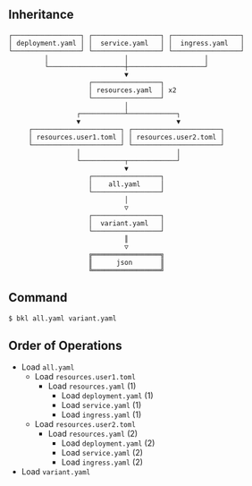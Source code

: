 ## Inheritance

```
┌─────────────────┐ ┌─────────────────┐ ┌─────────────────┐
│ deployment.yaml │ │  service.yaml   │ │  ingress.yaml   │
└─────────────────┘ └─────────────────┘ └─────────────────┘
         │                   │                   │
         └───────────────────┼───────────────────┘
                             ▼
                    ┌─────────────────┐
                    │ resources.yaml  │ x2
                    └─────────────────┘
                             │
                 ┌───────────┴────────────┐
                 ▼                        ▼
     ┌──────────────────────┐ ┌──────────────────────┐
     │ resources.user1.toml │ │ resources.user2.toml │
     └──────────────────────┘ └──────────────────────┘
                 │                        │
                 └───────────┬────────────┘
                             ▼
                    ┌─────────────────┐
                    │    all.yaml     │
                    └─────────────────┘
                             │
                             ▽
                    ┌─────────────────┐
                    │  variant.yaml   │
                    └─────────────────┘
                             ║
                             ▽
                    ╔═════════════════╗
                    ║      json       ║
                    ╚═════════════════╝
```

## Command

```console
$ bkl all.yaml variant.yaml
```

## Order of Operations

- Load `all.yaml`
  - Load `resources.user1.toml`
    - Load `resources.yaml` (1)
      - Load `deployment.yaml` (1)
      - Load `service.yaml` (1)
      - Load `ingress.yaml` (1)
  - Load `resources.user2.toml`
    - Load `resources.yaml` (2)
      - Load `deployment.yaml` (2)
      - Load `service.yaml` (2)
      - Load `ingress.yaml` (2)
- Load `variant.yaml`
